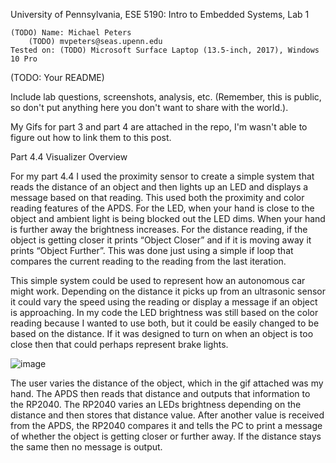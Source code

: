 University of Pennsylvania, ESE 5190: Intro to Embedded Systems, Lab 1

    (TODO) Name: Michael Peters
        (TODO) mvpeters@seas.upenn.edu
    Tested on: (TODO) Microsoft Surface Laptop (13.5-inch, 2017), Windows 10 Pro

(TODO: Your README)

Include lab questions, screenshots, analysis, etc. (Remember, this is public, so don't put anything here you don't want to share with the world.).

My Gifs for part 3 and part 4 are attached in the repo, I'm wasn't able to figure out how to link them to this post.

Part 4.4 Visualizer Overview

For my part 4.4 I used the proximity sensor to create a simple system that reads the distance of an object and then lights up an LED and displays a message based on that reading. This used both the proximity and color reading features of the APDS. For the LED, when your hand is close to the object and ambient light is being blocked out the LED dims. When your hand is further away the brightness increases. For the distance reading, if the object is getting closer it prints “Object Closer” and if it is moving away it prints “Object Further”. This was done just using a simple if loop that compares the current reading to the reading from the last iteration.

This simple system could be used to represent how an autonomous car might work. Depending on the distance it picks up from an ultrasonic sensor it could vary the speed using the reading or display a message if an object is approaching. In my code the LED brightness was still based on the color reading because I wanted to use both, but it could be easily changed to be based on the distance. If it was designed to turn on when an object is too close then that could perhaps represent brake lights.

![image](https://user-images.githubusercontent.com/114199773/192070349-5a5aadcc-c1f3-4e59-9714-6d12884a1a55.png)


The user varies the distance of the object, which in the gif attached was my hand. The APDS then reads that distance and outputs that information to the RP2040. The RP2040 varies an LEDs brightness depending on the distance and then stores that distance value. After another value is received from the APDS, the RP2040 compares it and tells the PC to print a message of whether the object is getting closer or further away. If the distance stays the same then no message is output. 
